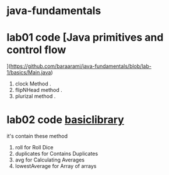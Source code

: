 # java-fundamentals
# lab01 code [Java primitives and control flow
](https://github.com/baraarami/java-fundamentals/blob/lab-1/basics/Main.java)
1) clock Method .
2) flipNHead method .
3) plurizal method .


# lab02 code [basiclibrary](https://github.com/baraarami/java-fundamentals/blob/lab-2/basiclibrary/library.java)
 it's contain these method
1) roll for Roll Dice
2) duplicates for Contains Duplicates
3) avg for Calculating Averages
4) lowestAverage for Array of arrays
